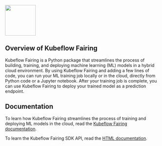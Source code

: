 <img src="https://www.kubeflow.org/images/logo.svg" width="100">

## Overview of Kubeflow Fairing

Kubeflow Fairing is a Python package that streamlines the process of building,
training, and deploying machine learning (ML) models in a hybrid cloud
environment. By using Kubeflow Fairing and adding a few lines of code, you can
run your ML training job locally or in the cloud, directly from Python code or
a Jupyter notebook. After your training job is complete, you can use Kubeflow
Fairing to deploy your trained model as a prediction endpoint.

## Documentation

To learn how Kubeflow Fairing streamlines the process of training and deploying
ML models in the cloud, read the [Kubeflow Fairing
documentation][fairing-overview]. 

To learn the Kubeflow Fairing SDK API, read the [HTML documentation][html-doc].

[fairing-overview]: https://www.kubeflow.org/docs/fairing/fairing-overview/
[html-doc]: https://kubeflow-fairing.readthedocs.io/en/latest/index.html

